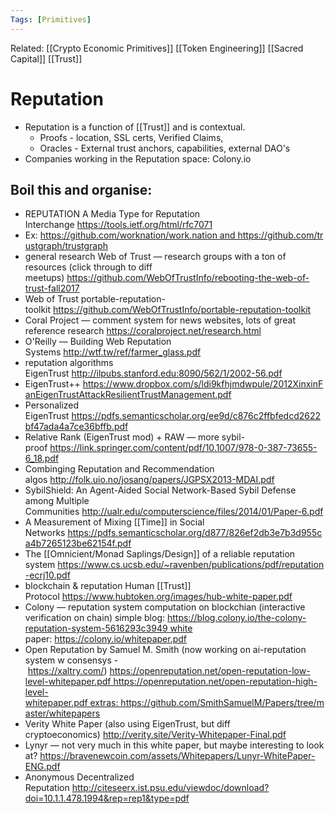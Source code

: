 ```yaml
---
Tags: [Primitives]
---
```

Related: [[Crypto Economic Primitives]] [[Token Engineering]] [[Sacred Capital]] [[Trust]]
# Reputation
- Reputation is a function of [[Trust]] and is contextual.
    - Proofs - location, SSL certs, Verified Claims,
    - Oracles - External trust anchors, capabilities, external DAO's
- Companies working in the Reputation space: Colony.io


## Boil this and organise:
- REPUTATION A Media Type for Reputation Interchange https://tools.ietf.org/html/rfc7071
- Ex: https://github.com/worknation/work.nation and https://github.com/trustgraph/trustgraph
- general research Web of Trust — research groups with a ton of resources (click through to diff meetups) https://github.com/WebOfTrustInfo/rebooting-the-web-of-trust-fall2017
- Web of Trust portable-reputation-toolkit https://github.com/WebOfTrustInfo/portable-reputation-toolkit
- Coral Project — comment system for news websites, lots of great reference research https://coralproject.net/research.html
- O'Reilly — Building Web Reputation Systems http://wtf.tw/ref/farmer_glass.pdf
- reputation algorithms EigenTrust http://ilpubs.stanford.edu:8090/562/1/2002-56.pdf
- EigenTrust++ https://www.dropbox.com/s/ldi9kfhjmdwpule/2012XinxinFanEigenTrustAttackResilientTrustManagement.pdf
- Personalized EigenTrust https://pdfs.semanticscholar.org/ee9d/c876c2ffbfedcd2622bf47ada4a7ce36bffb.pdf
- Relative Rank (EigenTrust mod) + RAW — more sybil-proof https://link.springer.com/content/pdf/10.1007/978-0-387-73655-6_18.pdf
- Combinging Reputation and Recommendation algos http://folk.uio.no/josang/papers/JGPSX2013-MDAI.pdf
- SybilShield: An Agent-Aided Social Network-Based Sybil Defense among Multiple Communities http://ualr.edu/computerscience/files/2014/01/Paper-6.pdf
- A Measurement of Mixing [[Time]] in Social Networks https://pdfs.semanticscholar.org/d877/826ef2db3e7b3d955ca4b7265123be62154f.pdf
- The [[Omnicient/Monad Saplings/Design]] of a reliable reputation system https://www.cs.ucsb.edu/~ravenben/publications/pdf/reputation-ecrj10.pdf
- blockchain & reputation Human [[Trust]] Protocol https://www.hubtoken.org/images/hub-white-paper.pdf
- Colony — reputation system computation on blockchian (interactive verification on chain) simple blog: https://blog.colony.io/the-colony-reputation-system-5616293c3949 white paper: https://colony.io/whitepaper.pdf
- Open Reputation by Samuel M. Smith (now working on ai-reputation system w consensys - https://xaltry.com/) https://openreputation.net/open-reputation-low-level-whitepaper.pdf https://openreputation.net/open-reputation-high-level-whitepaper.pdf extras: https://github.com/SmithSamuelM/Papers/tree/master/whitepapers
- Verity White Paper (also using EigenTrust, but diff cryptoeconomics) http://verity.site/Verity-Whitepaper-Final.pdf
- Lynyr — not very much in this white paper, but maybe interesting to look at? https://bravenewcoin.com/assets/Whitepapers/Lunyr-WhitePaper-ENG.pdf
- Anonymous Decentralized Reputation http://citeseerx.ist.psu.edu/viewdoc/download?doi=10.1.1.478.1994&rep=rep1&type=pdf
